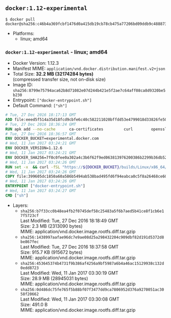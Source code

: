 ## `docker:1.12-experimental`

```console
$ docker pull docker@sha256:c46b4a369fcbf1476d0a415db19cb78cb475a77206bd09ddb9c488873541aee6
```

-	Platforms:
	-	linux; amd64

### `docker:1.12-experimental` - linux; amd64

-	Docker Version: 1.12.3
-	Manifest MIME: `application/vnd.docker.distribution.manifest.v2+json`
-	Total Size: **32.2 MB (32174284 bytes)**  
	(compressed transfer size, not on-disk size)
-	Image ID: `sha256:8799e75794aca62b8d71082e07d244b421e5f2ae7c64aff08ca8d9320be5b230`
-	Entrypoint: `["docker-entrypoint.sh"]`
-	Default Command: `["sh"]`

```dockerfile
# Tue, 27 Dec 2016 18:17:13 GMT
ADD file:eeed5f514a35d18fcd9cbfe6c40c582211020bffdd53e4799018d33826fe5067 in / 
# Tue, 27 Dec 2016 18:36:24 GMT
RUN apk add --no-cache 		ca-certificates 		curl 		openssl
# Tue, 27 Dec 2016 18:36:57 GMT
ENV DOCKER_BUCKET=experimental.docker.com
# Wed, 11 Jan 2017 03:24:21 GMT
ENV DOCKER_VERSION=1.12.6
# Wed, 11 Jan 2017 03:24:21 GMT
ENV DOCKER_SHA256=7f0c0fee0a302a4c3b6f62f9ed063813976200386b2299b36db52a6b67994674
# Wed, 11 Jan 2017 03:24:26 GMT
RUN set -x 	&& curl -fSL "https://${DOCKER_BUCKET}/builds/Linux/x86_64/docker-${DOCKER_VERSION}.tgz" -o docker.tgz 	&& echo "${DOCKER_SHA256} *docker.tgz" | sha256sum -c - 	&& tar -xzvf docker.tgz 	&& mv docker/* /usr/local/bin/ 	&& rmdir docker 	&& rm docker.tgz 	&& docker -v
# Wed, 11 Jan 2017 03:24:26 GMT
COPY file:399605dc1850a60a586b5494ab538bad495fd6f94eabca0c5f8a26468ce6030f in /usr/local/bin/ 
# Wed, 11 Jan 2017 03:24:26 GMT
ENTRYPOINT ["docker-entrypoint.sh"]
# Wed, 11 Jan 2017 03:24:27 GMT
CMD ["sh"]
```

-	Layers:
	-	`sha256:b7f33cc0b48ea4fb2f0745def58c25483a5f6b7aed5b41ce8f1cb6e17f5723cf`  
		Last Modified: Tue, 27 Dec 2016 18:18:49 GMT  
		Size: 2.3 MB (2313090 bytes)  
		MIME: application/vnd.docker.image.rootfs.diff.tar.gzip
	-	`sha256:1438997aafae96dc7e9ae08d25a298432204c909dbf82d191d5372d8be867fec`  
		Last Modified: Tue, 27 Dec 2016 18:37:58 GMT  
		Size: 915.7 KB (915672 bytes)  
		MIME: application/vnd.docker.image.rootfs.diff.tar.gzip
	-	`sha256:453645374b4731f9b386af4256a9bf5987a6b4a46ac15129938c132d0edd8723`  
		Last Modified: Wed, 11 Jan 2017 03:30:19 GMT  
		Size: 28.9 MB (28945031 bytes)  
		MIME: application/vnd.docker.image.rootfs.diff.tar.gzip
	-	`sha256:0d486dc75fe765f5b88bf07f3477dd9ca7806952d376a9270051ac3058f20662`  
		Last Modified: Wed, 11 Jan 2017 03:30:08 GMT  
		Size: 491.0 B  
		MIME: application/vnd.docker.image.rootfs.diff.tar.gzip
